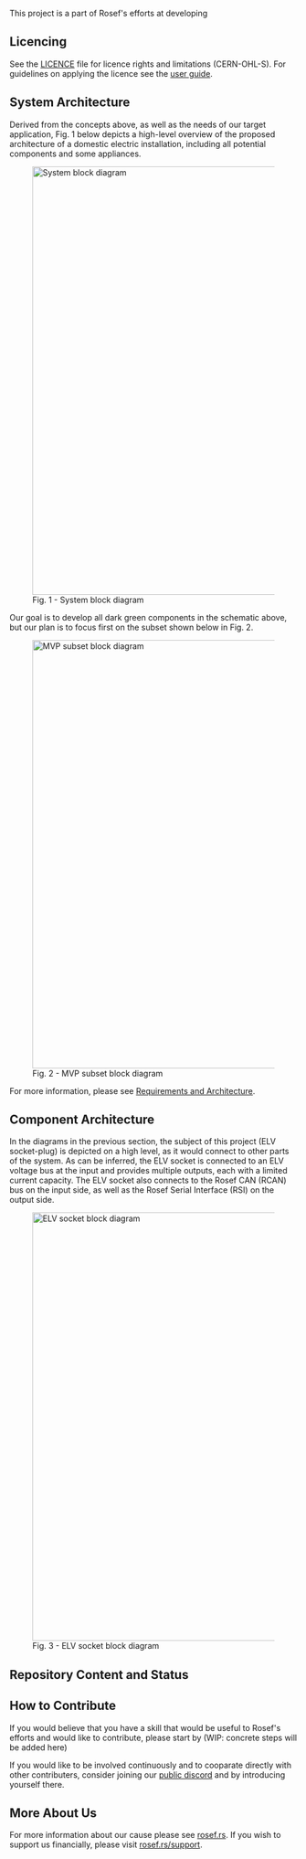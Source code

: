 <!-- include (title.md) -->   

This project is a part of Rosef's efforts at developing <!-- include (intro.md) -->  

## Licencing

See the [LICENCE](LICENCE.txt) file for licence rights and limitations (CERN-OHL-S). For guidelines on applying the licence see the [user guide](/docs/cern_ohl_s_v2_user_guide.txt).  
  
## System Architecture
  
Derived from the concepts above, as well as the needs of our target application, Fig. 1 below depicts a high-level overview of the proposed architecture of a domestic electric installation, including all potential components and some appliances.  

<figure>
  <img src="/docs/block_diagram_full.svg" alt="System block diagram" width="750"/>
  <figcaption>Fig. 1 - System block diagram</figcaption>
</figure>  
  
Our goal is to develop all dark green components in the schematic above, but our plan is to focus first on the subset shown below in Fig. 2.

<figure>
  <img src="/docs/block_diagram_mvp.svg" alt="MVP subset block diagram" width="750"/> <!--TODO move these images to the requirements and architecture repo-->
  <figcaption>Fig. 2 - MVP subset block diagram</figcaption>
</figure>  
  
For more information, please see [Requirements and Architecture](https://www.unodc.org/rosaf/uploads/images/b7e1e580-c611-11ea-9b24-523c65baea0e.png)<!--TODO create repo, archive doorstop repo-->.
  
## Component Architecture
  
In the diagrams in the previous section, the subject of this project (ELV socket-plug) is depicted on a high level, as it would connect to other parts of the system. As can be inferred, the ELV socket is connected to an ELV voltage bus at the input and provides multiple outputs, each with a limited current capacity. The ELV socket also connects to the Rosef CAN (RCAN) bus on the input side, as well as the Rosef Serial Interface (RSI) on the output side.
  
<figure>
  <img src="/docs/bd_elv-socket.svg" alt="ELV socket block diagram" width="750"/>
  <figcaption>Fig. 3 - ELV socket block diagram</figcaption>
</figure>

## Repository Content and Status

<!--TODO describe repo content-->
<!--TODO status--> 

## How to Contribute
  
If you would believe that you have a skill that would be useful to Rosef's efforts and would like to contribute, please start by 
(WIP: concrete steps will be added here) <!--TODO figure out contributions-->
  
If you would like to be involved continuously and to cooparate directly with other contributers, consider joining our [public discord]() <!--TODO figure out discord--> and by introducing yourself there.



## More About Us

For more information about our cause please see [rosef.rs](https://rosef.rs/). If you wish to support us financially, please visit [rosef.rs/support](https://rosef.rs/support). <!--TODO setup forwarding to youtube channel? (talk to Katarina)-->







